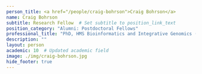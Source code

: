 ```yaml
---
person_title: <a href="/people/craig-bohrson">Craig Bohrson</a>
name: Craig Bohrson
subtitle: Research Fellow  # Set subtitle to position_link_text
position_category: "Alumni: Postdoctoral Fellows"
professional_title: "PhD, HMS Bioinformatics and Integrative Genomics (BIG), Postdoctoral Fellow (2017-2023)"
description: ""
layout: person
academic: 10  # Updated academic field
image: ./img/craig-bohrson.jpg
hide_footer: true
---
```

